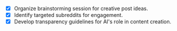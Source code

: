 - [x] Organize brainstorming session for creative post ideas.
- [x] Identify targeted subreddits for engagement.
- [x] Develop transparency guidelines for AI's role in content creation.